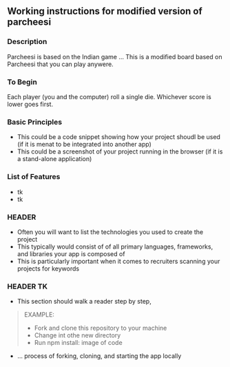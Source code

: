 ## Working instructions for modified version of parcheesi  

### Description  
Parcheesi is based on the Indian game ... This is a modified board based on Parcheesi that you can play anywere. 

### To Begin
Each player (you and the computer) roll a single die. Whichever score is lower goes first. 

### Basic Principles  
* This could be a code snippet showing how your project shoudl be used (if it is menat to be integrated into another app)  
* This could be a screenshot of your project running in the browser (if it is a stand-alone application)

### List of Features 
* tk
* tk


### HEADER
* Often you will want to list the technologies you used to create the project
* This typically would consist of of all primary languages, frameworks, and libraries your app is composed of
* This is particularly important when it comes to recruiters scanning your projects for keywords

### HEADER TK 
* This section should walk a reader step by step,
> EXAMPLE:
> * Fork and clone this repository to your machine
> * Change int othe new directory
> * Run npm install: 
> image of code 


* ... process of forking, cloning, and starting the app locally

